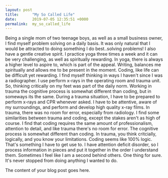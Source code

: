 ```yaml
---
layout: post
title:      "My So Called Life"
date:       2019-07-05 12:35:51 +0000
permalink:  my_so_called_life
---
```


Being a single mom of two teenage boys, as well as a small business owner, I find myself problem solving on a daily basis. It was only natural that I would be attracted to doing something I do best..solving problems! I also have a gentle creative spirit. I practice yoga three times a week and it can be very challenging, as well as spiritually rewarding. In yoga, there is always a higher level to aspire to, which is part of the appeal. Writing, balances me spiritually and allows me to be present in the moment. Coding, like life can be difficult yet rewarding. I find myself thinking in ways I haven't since I was a radiographer. I use perform x-rays in the operating room and trauma unit. So, thinking critically on my feet was part of the daily norm.  Working in trauma the cognitive process is somewhat different than coding, but in someways its the same. During a trauma situation, I have to be prepared to  perform x-rays and CPR whenever asked. I have to be attentive, aware of my surroundings, and perform and develop high quality x-ray films. In trauma, there was no room for error, especially from radiology. I find some similarities between trauma and coding, except the stakes aren't as high of course. I find that coding requires the same amount of professionalism, attention to detail, and like trauma there's no room for error. The cognitive process is somewhat different than coding. In trauma, you think critcially, logically, and you know your limitations. Coding seems like 100% logic. That's something I have to get use to. I have attention deficit disorder, so I process information in pieces and put it together in the order I understand them. Sometimes I feel like I am a second behind others. One thing for sure. It's never stopped from doing anything I wanted to do.


The content of your blog post goes here.
